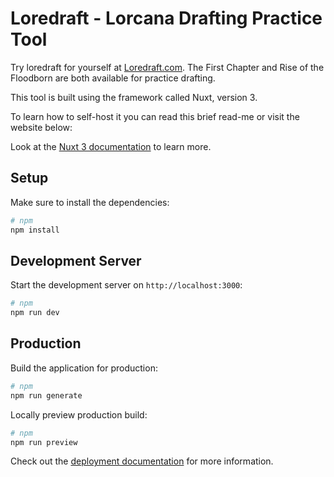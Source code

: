 # Loredraft - Lorcana Drafting Practice Tool

Try loredraft for yourself at [Loredraft.com](https://loredraft.com/). The First Chapter and Rise of the Floodborn are both available for practice drafting.

This tool is built using the framework called Nuxt, version 3. 

To learn how to self-host it you can read this brief read-me or visit the website below:

Look at the [Nuxt 3 documentation](https://nuxt.com/docs/getting-started/introduction) to learn more.

## Setup

Make sure to install the dependencies:

```bash
# npm
npm install
```

## Development Server

Start the development server on `http://localhost:3000`:

```bash
# npm
npm run dev
```

## Production

Build the application for production:

```bash
# npm
npm run generate
```

Locally preview production build:

```bash
# npm
npm run preview
```

Check out the [deployment documentation](https://nuxt.com/docs/getting-started/deployment) for more information.
